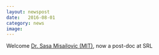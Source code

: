 ```yaml
---
layout: newspost
date:   2016-08-01
category: news
image: 
---
```


Welcome [Dr. Sasa Misailovic (MIT)](http://people.csail.mit.edu/misailo/), now a post-doc at SRL